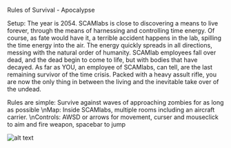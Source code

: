 Rules of Survival - Apocalypse 

Setup: The year is 2054. SCAMlabs is close to discovering a means to live forever, 
through the means of harnessing and controlling time energy. Of course, as fate would have it, a terrible accident happens in the lab, 
spilling the time energy into the air. The energy quickly spreads in all directions, messing with the natural order of humanity.
SCAMlab employees fall over dead, and the dead begin to come to life, but with bodies that have decayed.
As far as YOU, an employee of SCAMlabs, can tell, are the last remaining survivor of the time crisis. Packed with a heavy assult rifle,
you are now the only thing in between the living and the inevitable take over of the undead.

Rules are simple: Survive against waves of approaching zombies for as long as possible
\nMap: Inside SCAMlabs, multiple rooms including an aircraft carrier.
\nControls: AWSD or arrows for movement, curser and mouseclick to aim and fire weapon, spacebar to jump

![alt text](https://github.com/cs4381-Game-Development-Group-3/Survival/issues/2)
